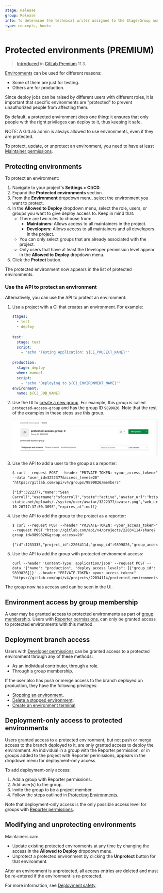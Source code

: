 ```yaml
---
stage: Release
group: Release
info: To determine the technical writer assigned to the Stage/Group associated with this page, see https://about.gitlab.com/handbook/engineering/ux/technical-writing/#assignments
type: concepts, howto
---
```


# Protected environments **(PREMIUM)**

> [Introduced](https://gitlab.com/gitlab-org/gitlab/-/merge_requests/6303) in [GitLab Premium](https://about.gitlab.com/pricing/) 11.3.

[Environments](../environments/index.md) can be used for different reasons:

- Some of them are just for testing.
- Others are for production.

Since deploy jobs can be raised by different users with different roles, it is important that
specific environments are "protected" to prevent unauthorized people from affecting them.

By default, a protected environment does one thing: it ensures that only people
with the right privileges can deploy to it, thus keeping it safe.

NOTE:
A GitLab admin is always allowed to use environments, even if they are protected.

To protect, update, or unprotect an environment, you need to have at least
[Maintainer permissions](../../user/permissions.md).

## Protecting environments

To protect an environment:

1. Navigate to your project's **Settings > CI/CD**.
1. Expand the **Protected environments** section.
1. From the **Environment** dropdown menu, select the environment you want to protect.
1. In the **Allowed to Deploy** dropdown menu, select the role, users, or groups you
   want to give deploy access to. Keep in mind that:
   - There are two roles to choose from:
     - **Maintainers**: Allows access to all maintainers in the project.
     - **Developers**: Allows access to all maintainers and all developers in the project.
   - You can only select groups that are already associated with the project.
   - Only users that have at least the Developer permission level appear in
     the **Allowed to Deploy** dropdown menu.
1. Click the **Protect** button.

The protected environment now appears in the list of protected environments.

### Use the API to protect an environment

Alternatively, you can use the API to protect an environment:

1. Use a project with a CI that creates an environment. For example:

   ```yaml
   stages:
     - test
     - deploy

   test:
     stage: test
     script:
       - 'echo "Testing Application: ${CI_PROJECT_NAME}"'

   production:
     stage: deploy
     when: manual
     script:
       - 'echo "Deploying to ${CI_ENVIRONMENT_NAME}"'
   environment:
     name: ${CI_JOB_NAME}
   ```

1. Use the UI to [create a new group](../../user/group/index.md#create-a-group).
   For example, this group is called `protected-access-group` and has the group ID `9899826`. Note
   that the rest of the examples in these steps use this group.

   ![Group Access](img/protected_access_group_v13_6.png)

1. Use the API to add a user to the group as a reporter:

   ```shell
   $ curl --request POST --header "PRIVATE-TOKEN: <your_access_token>" --data "user_id=3222377&access_level=20" "https://gitlab.com/api/v4/groups/9899826/members"

   {"id":3222377,"name":"Sean Carroll","username":"sfcarroll","state":"active","avatar_url":"https://assets.gitlab-static.net/uploads/-/system/user/avatar/3222377/avatar.png","web_url":"https://gitlab.com/sfcarroll","access_level":20,"created_at":"2020-10-26T17:37:50.309Z","expires_at":null}
   ```

1. Use the API to add the group to the project as a reporter:

   ```shell
   $ curl --request POST --header "PRIVATE-TOKEN: <your_access_token>" --request POST "https://gitlab.com/api/v4/projects/22034114/share?group_id=9899826&group_access=20"

   {"id":1233335,"project_id":22034114,"group_id":9899826,"group_access":20,"expires_at":null}
   ```

1. Use the API to add the group with protected environment access:

   ```shell
   curl --header 'Content-Type: application/json' --request POST --data '{"name": "production", "deploy_access_levels": [{"group_id": 9899826}]}' --header "PRIVATE-TOKEN: <your_access_token>" "https://gitlab.com/api/v4/projects/22034114/protected_environments"
   ```

The group now has access and can be seen in the UI.

## Environment access by group membership

A user may be granted access to protected environments as part of
[group membership](../../user/group/index.md). Users with
[Reporter permissions](../../user/permissions.md), can only be granted access to
protected environments with this method.

## Deployment branch access

Users with [Developer permissions](../../user/permissions.md) can be granted
access to a protected environment through any of these methods:

- As an individual contributor, through a role.
- Through a group membership.

If the user also has push or merge access to the branch deployed on production,
they have the following privileges:

- [Stopping an environment](index.md#stopping-an-environment).
- [Delete a stopped environment](index.md#delete-a-stopped-environment).
- [Create an environment terminal](index.md#web-terminals).

## Deployment-only access to protected environments

Users granted access to a protected environment, but not push or merge access
to the branch deployed to it, are only granted access to deploy the environment. An individual in a
group with the Reporter permission, or in groups added to the project with Reporter permissions,
appears in the dropdown menu for deployment-only access.

To add deployment-only access:

1. Add a group with Reporter permissions.
1. Add user(s) to the group.
1. Invite the group to be a project member.
1. Follow the steps outlined in [Protecting Environments](#protecting-environments).

Note that deployment-only access is the only possible access level for groups with [Reporter permissions](../../user/permissions.md).

## Modifying and unprotecting environments

Maintainers can:

- Update existing protected environments at any time by changing the access in the
  **Allowed to Deploy** dropdown menu.
- Unprotect a protected environment by clicking the **Unprotect** button for that environment.

After an environment is unprotected, all access entries are deleted and must
be re-entered if the environment is re-protected.

For more information, see [Deployment safety](deployment_safety.md).

<!-- ## Troubleshooting

Include any troubleshooting steps that you can foresee. If you know beforehand what issues
one might have when setting this up, or when something is changed, or on upgrading, it's
important to describe those, too. Think of things that may go wrong and include them here.
This is important to minimize requests for support, and to avoid doc comments with
questions that you know someone might ask.

Each scenario can be a third-level heading, e.g. `### Getting error message X`.
If you have none to add when creating a doc, leave this section in place
but commented out to help encourage others to add to it in the future. -->
